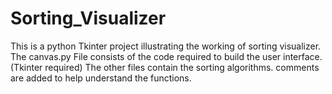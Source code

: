 # Sorting_Visualizer
This is a python Tkinter project illustrating the working of sorting visualizer.
The canvas.py File consists of the code required to build the user interface.(Tkinter required)
The other files contain the sorting algorithms.
comments are added to help understand the functions.
